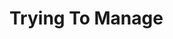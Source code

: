# Trying To Manage

<script setup>
  import PostCard from './components/PostCard.vue'
</script>

<PostCard
  title="What Am I Doing."
  excerpt="Ahem, I mean, what I am doing."
  href="/posts/what-am-i-doing"
  date="2022-22-22"
/>

<PostCard
  title="Problem Solvers Gonna Problem"
  excerpt="How to motivate problem solvers and how not to get butt hurt by them."
  href="/posts/problem-solvers-gonna-problem"
  date="2022-22-22"
/>
